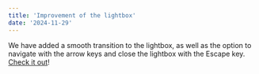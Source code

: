 ```yaml
---
title: 'Improvement of the lightbox'
date: '2024-11-29'
---
```


We have added a smooth transition to the lightbox, as well as the option to navigate with the arrow keys and close the lightbox with the Escape key. [Check it out](/add-ons/lightbox/)!